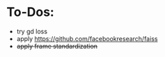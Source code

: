 # To-Dos:
- try gd loss
- apply https://github.com/facebookresearch/faiss
- <del> apply frame standardization </del>
